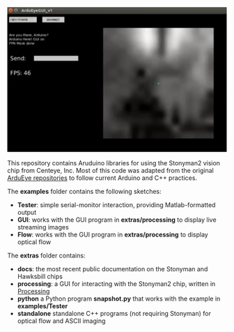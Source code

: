 <img src="ardueye.png">

This repository contains Aruduino libraries for using the Stonyman2 vision chip from Centeye, Inc.
Most of this code was adapted from the original [ArduEye repositories](https://github.com/ArduEye) 
to follow current Arduino and C++ practices.

The <b>examples</b> folder contains the following sketches:
<ul>
<li> <b>Tester</b>: simple serial-monitor interaction, providing Matlab-formatted output
<li> <b>GUI</b>: works with the GUI program in <b>extras/processing</b> to display live streaming images
<li> <b>Flow</b>: works with the GUI program in <b>extras/processing</b> to display optical flow
</ul>

The <b>extras</b> folder contains:
<ul>
<li> <b>docs</b>: the most recent public documentation on the Stonyman and Hawksbill chips
<li> <b>processing</b>: a GUI for interacting with the Stonyman2 chip, written in 
<a href="https://processing.org/">Processing</a>
<li> <b>python</b> a Python program <b>snapshot.py</b> that works with the example in <b>examples/Tester</b>
<li> <b>standalone</b> standalone C++ programs (not requiring Stonyman) for optical flow and ASCII imaging
</ul>

